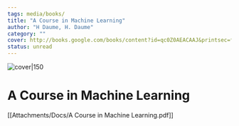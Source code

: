 ```yaml
---
tags: media/books/
title: "A Course in Machine Learning"
author: "H Daume, H. Daume"
category: ""
cover: http://books.google.com/books/content?id=qc0Z0AEACAAJ&printsec=frontcover&img=1&zoom=1&source=gbs_api
status: unread
---
```


![cover|150](http://books.google.com/books/content?id=qc0Z0AEACAAJ&printsec=frontcover&img=1&zoom=1&source=gbs_api)

# A Course in Machine Learning

[[Attachments/Docs/A Course in Machine Learning.pdf]]